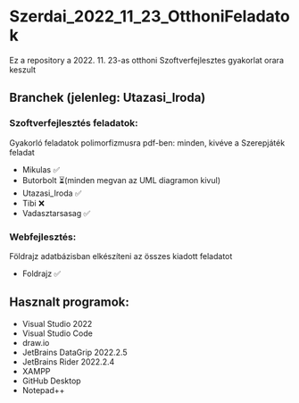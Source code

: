 # Szerdai_2022_11_23_OtthoniFeladatok

Ez a repository a 2022. 11. 23-as otthoni Szoftverfejlesztes gyakorlat orara keszult

## Branchek (jelenleg: Utazasi_Iroda)

### Szoftverfejlesztés feladatok:

Gyakorló feladatok polimorfizmusra pdf-ben: minden, kivéve a Szerepjáték feladat

* Mikulas ✅
* Butorbolt ⏳(minden megvan az UML diagramon kivul)
* Utazasi_Iroda ✅
* Tibi ❌
* Vadasztarsasag ✅

### Webfejlesztés:

Földrajz adatbázisban elkészíteni az összes kiadott feladatot

* Foldrajz ✅

## Hasznalt programok:

* Visual Studio 2022
* Visual Studio Code
* draw.io
* JetBrains DataGrip 2022.2.5
* JetBrains Rider 2022.2.4
* XAMPP
* GitHub Desktop
* Notepad++

